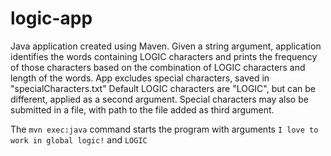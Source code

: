 # logic-app

Java application created using Maven.
Given a string argument, application identifies the words containing LOGIC characters and prints the frequency of those characters based on the combination of LOGIC characters and length of the words.
App excludes special characters, saved in "specialCharacters.txt"
Default LOGIC characters are "LOGIC", but can be different, applied as a second argument.
Special characters may also be submitted in a file, with path to the file added as third argument.

The ``` mvn exec:java ``` command starts the program with arguments ```I love to work in global logic!``` and ```LOGIC```